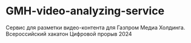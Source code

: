 # GMH-video-analyzing-service
Сервис для разметки видео-контента для Газпром Медиа Холдинга. Всероссийский хакатон Цифровой прорыв 2024

